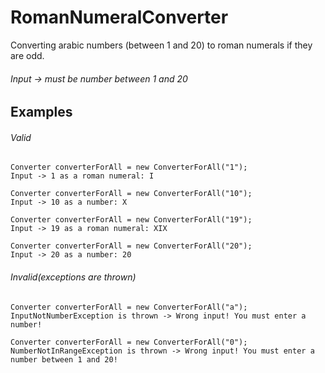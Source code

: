 # RomanNumeralConverter
Converting arabic numbers (between 1 and 20) to roman numerals if they are odd.
###### Input -> must be number between 1 and 20

## Examples
###### Valid
```
Converter converterForAll = new ConverterForAll("1");
Input -> 1 as a roman numeral: I

Converter converterForAll = new ConverterForAll("10");
Input -> 10 as a number: X

Converter converterForAll = new ConverterForAll("19");
Input -> 19 as a roman numeral: XIX

Converter converterForAll = new ConverterForAll("20");
Input -> 20 as a number: 20
```
  
  
###### Invalid(exceptions are thrown)
```
Converter converterForAll = new ConverterForAll("a");
InputNotNumberException is thrown -> Wrong input! You must enter a number!

Converter converterForAll = new ConverterForAll("0");
NumberNotInRangeException is thrown -> Wrong input! You must enter a number between 1 and 20!
```
